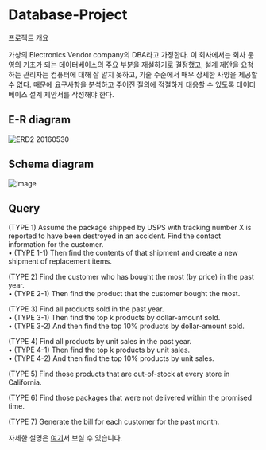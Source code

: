 # Database-Project

프로젝트 개요

가상의 Electronics Vendor company의 DBA라고 가정한다. 이 회사에서는 회사 운영의 기초가 되는 데이터베이스의 주요 부분을 재설하기로 결정했고, 설계 제안을 요청하는 관리자는 컴퓨터에 대해 잘 알지 못하고, 기술 수준에서 매우 상세한 사양을 제공할 수 없다. 때문에 요구사항을 분석하고 주어진 질의에 적절하게 대응할 수 있도록 데이터베이스 설계 제안서를 작성해야 한다.

## E-R diagram  
![ERD2 20160530](https://user-images.githubusercontent.com/53611554/193032661-e2124dab-4241-407f-829d-ea746bcd5843.png)

## Schema diagram  
![image](https://user-images.githubusercontent.com/53611554/193028739-7eb70965-b15a-48dc-a782-2689093d0267.png)

## Query  
(TYPE 1) Assume the package shipped by USPS with tracking number X is reported to have been destroyed in an accident. Find the contact information for the customer.  
• (TYPE 1-1) Then find the contents of that shipment and create a new shipment of replacement items.

(TYPE 2) Find the customer who has bought the most (by price) in the past year.  
• (TYPE 2-1) Then find the product that the customer bought the most.

(TYPE 3) Find all products sold in the past year.  
• (TYPE 3-1) Then find the top k products by dollar-amount sold.  
• (TYPE 3-2) And then find the top 10% products by dollar-amount sold.

(TYPE 4) Find all products by unit sales in the past year.  
• (TYPE 4-1) Then find the top k products by unit sales.  
• (TYPE 4-2) And then find the top 10% products by unit sales.

(TYPE 5) Find those products that are out-of-stock at every store in California.

(TYPE 6) Find those packages that were not delivered within the promised time.

(TYPE 7) Generate the bill for each customer for the past month.

자세한 설명은 [여기](https://github.com/park-sy/Database-Project/blob/main/db_p2/%5Bproject2%5D20160530.pdf)서 보실 수 있습니다.


